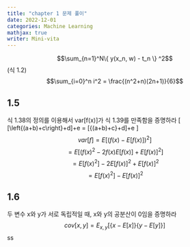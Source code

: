 ```yaml
---
title: "chapter 1 문제 풀이"
date: 2022-12-01
categories: Machine Learning
mathjax: true
writer: Mini-vita
---
```


$$\sum_{n=1}^N\{ y(x_n, w) - t_n \} ^2$$   (식 1.2)
$$\sum_{i=0}^n i^2 = \frac{(n^2+n)(2n+1)}{6}$$


## 1.5 
식 1.38의 정의를 이용해서 var[f(x)]가 식 1.39를 만족함을 증명하라
\[ [\left\{(a+b)+c\right\}+d]+e = [{(a+b)+c}+d]+e \]
$$var[f] = E[(f(x) - E[f(x)])^2] $$
$$       = E[(f(x)^2 - 2f(x)E[f(x)] + E[f(x)]^2] $$
$$       = E[f(x)^2] - 2E[f(x)]^2 + E[f(x)]^2 $$
$$       = E[f(x)^2] - E[f(x)]^2 $$



## 1.6 ## 
두 변수 x와 y가 서로 독립적일 때, x와 y의 공분산이 0임을 증명하라
$$cov[x, y] = E_{x,y} [\{x - E[x]\} \{y-E[y]\}] $$
ss
